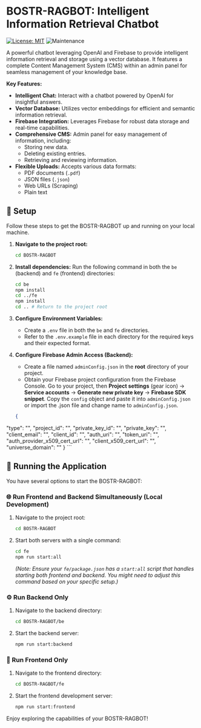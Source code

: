 # BOSTR-RAGBOT: Intelligent Information Retrieval Chatbot

[![License: MIT](https://img.shields.io/badge/License-MIT-yellow.svg)](https://opensource.org/licenses/MIT)
![Maintenance](https://img.shields.io/badge/Maintained-Yes-green.svg)

A powerful chatbot leveraging OpenAI and Firebase to provide intelligent information retrieval and storage using a vector database. It features a complete Content Management System (CMS) within an admin panel for seamless management of your knowledge base.

**Key Features:**

* **Intelligent Chat:** Interact with a chatbot powered by OpenAI for insightful answers.
* **Vector Database:** Utilizes vector embeddings for efficient and semantic information retrieval.
* **Firebase Integration:** Leverages Firebase for robust data storage and real-time capabilities.
* **Comprehensive CMS:** Admin panel for easy management of information, including:
    * Storing new data.
    * Deleting existing entries.
    * Retrieving and reviewing information.
* **Flexible Uploads:** Accepts various data formats:
    * PDF documents (`.pdf`)
    * JSON files (`.json`)
    * Web URLs (Scraping)
    * Plain text

## 🚀 Setup

Follow these steps to get the BOSTR-RAGBOT up and running on your local machine.

1.  **Navigate to the project root:**
    ```bash
    cd BOSTR-RAGBOT
    ```

2.  **Install dependencies:** Run the following command in both the `be` (backend) and `fe` (frontend) directories:
    ```bash
    cd be
    npm install
    cd ../fe
    npm install
    cd .. # Return to the project root
    ```

3.  **Configure Environment Variables:**
    * Create a `.env` file in both the `be` and `fe` directories.
    * Refer to the `.env.example` file in each directory for the required keys and their expected format.

4.  **Configure Firebase Admin Access (Backend):**
    * Create a file named `adminConfig.json` in the **root** directory of your project.
    * Obtain your Firebase project configuration from the Firebase Console. Go to your project, then **Project settings** (gear icon) -> **Service accounts** -> **Generate new private key** -> **Firebase SDK snippet**. Copy the `config` object and paste it into `adminConfig.json` or import the .json file and change name to `adminConfig.json`.

    ```json
    {
  "type": "",
  "project_id": "",
  "private_key_id": "",
  "private_key": "",
  "client_email": "",
  "client_id": "",
  "auth_uri": "",
  "token_uri": "",
  "auth_provider_x509_cert_url": "",
  "client_x509_cert_url": "",
  "universe_domain": ""
    }
    ```

## 🏃 Running the Application

You have several options to start the BOSTR-RAGBOT:

### 🌐 Run Frontend and Backend Simultaneously (Local Development)

1.  Navigate to the project root:
    ```bash
    cd BOSTR-RAGBOT
    ```

2.  Start both servers with a single command:
    ```bash
    cd fe
    npm run start:all
    ```
    *(Note: Ensure your `fe/package.json` has a `start:all` script that handles starting both frontend and backend. You might need to adjust this command based on your specific setup.)*

### ⚙️ Run Backend Only

1.  Navigate to the backend directory:
    ```bash
    cd BOSTR-RAGBOT/be
    ```

2.  Start the backend server:
    ```bash
    npm run start:backend
    ```

### 🎨 Run Frontend Only

1.  Navigate to the frontend directory:
    ```bash
    cd BOSTR-RAGBOT/fe
    ```

2.  Start the frontend development server:
    ```bash
    npm run start:frontend
    ```

Enjoy exploring the capabilities of your BOSTR-RAGBOT!